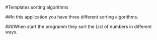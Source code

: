 ﻿#Templates sorting algorithms

##In this application you have three different sorting algorithms.

###When start the programm they sort the List of numbers in different ways.